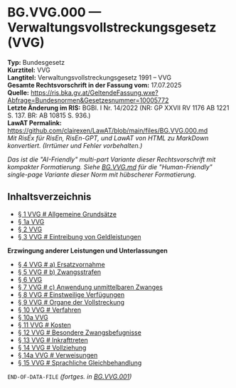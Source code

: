 # BG.VVG.000 — Verwaltungsvollstreckungsgesetz (VVG)
**Typ:** Bundesgesetz  
**Kurztitel:** VVG  
**Langtitel:** Verwaltungsvollstreckungsgesetz 1991 – VVG  
**Gesamte Rechtsvorschrift in der Fassung vom:** 17.07.2025  
**Quelle:** https://ris.bka.gv.at/GeltendeFassung.wxe?Abfrage=Bundesnormen&Gesetzesnummer=10005772  
**Letzte Änderung im RIS:** BGBl. I Nr. 14/2022 (NR: GP XXVII RV 1176 AB 1221 S. 137. BR: AB 10815 S. 936.)  
**LawAT Permalink:** https://github.com/clairexen/LawAT/blob/main/files/BG.VVG.000.md  
*Mit RisEx für RisEn, RisEn-GPT, und LawAT von HTML zu MarkDown konvertiert. (Irrtümer und Fehler vorbehalten.)*

*Das ist die "AI-Friendly" multi-part Variante dieser Rechtsvorschrift mit kompakter Formatierung. Siehe [BG.VVG.md](BG.VVG.md) für die "Human-Friendly" single-page Variante dieser Norm mit hübscherer Formatierung.*

## Inhaltsverzeichnis

* [§ 1 VVG # Allgemeine Grundsätze](BG.VVG.001.md#-1-vvg--allgemeine-grundsätze)  
* [§ 1a VVG](BG.VVG.001.md#-1a-vvg)  
* [§ 2 VVG](BG.VVG.001.md#-2-vvg)  
* [§ 3 VVG # Eintreibung von Geldleistungen](BG.VVG.001.md#-3-vvg--eintreibung-von-geldleistungen)

**Erzwingung anderer Leistungen und Unterlassungen**  
* [§ 4 VVG # a) Ersatzvornahme](BG.VVG.001.md#-4-vvg--a-ersatzvornahme)  
* [§ 5 VVG # b) Zwangsstrafen](BG.VVG.001.md#-5-vvg--b-zwangsstrafen)  
* [§ 6 VVG](BG.VVG.001.md#-6-vvg)  
* [§ 7 VVG # c) Anwendung unmittelbaren Zwanges](BG.VVG.001.md#-7-vvg--c-anwendung-unmittelbaren-zwanges)  
* [§ 8 VVG # Einstweilige Verfügungen](BG.VVG.001.md#-8-vvg--einstweilige-verfügungen)  
* [§ 9 VVG # Organe der Vollstreckung](BG.VVG.001.md#-9-vvg--organe-der-vollstreckung)  
* [§ 10 VVG # Verfahren](BG.VVG.001.md#-10-vvg--verfahren)  
* [§ 10a VVG](BG.VVG.001.md#-10a-vvg)  
* [§ 11 VVG # Kosten](BG.VVG.001.md#-11-vvg--kosten)  
* [§ 12 VVG # Besondere Zwangsbefugnisse](BG.VVG.001.md#-12-vvg--besondere-zwangsbefugnisse)  
* [§ 13 VVG # Inkrafttreten](BG.VVG.001.md#-13-vvg--inkrafttreten)  
* [§ 14 VVG # Vollziehung](BG.VVG.001.md#-14-vvg--vollziehung)  
* [§ 14a VVG # Verweisungen](BG.VVG.001.md#-14a-vvg--verweisungen)  
* [§ 15 VVG # Sprachliche Gleichbehandlung](BG.VVG.001.md#-15-vvg--sprachliche-gleichbehandlung)

`END-OF-DATA-FILE` *(fortges. in [BG.VVG.001](BG.VVG.001.md))*
